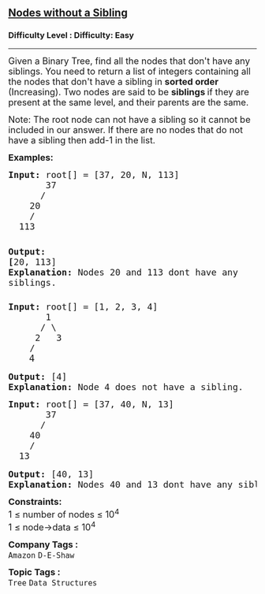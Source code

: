 <h2><a href="https://www.geeksforgeeks.org/problems/print-all-nodes-that-dont-have-sibling/1">Nodes without a Sibling</a></h2><h3>Difficulty Level : Difficulty: Easy</h3><hr><div class="problems_problem_content__Xm_eO"><p><span style="font-size: 18px;">Given a Binary Tree, find all the nodes that don't have any siblings. You need to return a list of integers containing all the nodes that don't have a sibling in <strong>sorted order </strong>(Increasing). </span><span style="font-size: 18px;">Two nodes are said to be <strong>siblings </strong>if they are present at the same level, and their parents are the same.</span></p>
<p><span style="font-size: 18px;">Note: The root node can not have a sibling so it cannot be included in our answer. If there are no nodes that do not have a sibling then add-1 in the list.</span></p>
<p><span style="font-size: 18px;"><strong>Examples:</strong></span></p>
<pre><span style="font-size: 18px;"><strong>Input: </strong>root[] = [37, 20, N, 113]
       37
      /   
    20
    /     
  113 </span>

<span style="font-size: 18px;"><strong>Output: [</strong></span><span style="font-size: 18px;">20, 113]
<strong>Explanation: </strong>Nodes 20 and 113 dont have any siblings.</span></pre>
<pre><span style="font-size: 18px;"><strong>Input: </strong>root[] = [1, 2, 3, 4]
       1
      / \
     2   3<br>    /<br></span>     <span style="font-size: 14pt;">4</span>

<span style="font-size: 18px;"><strong>Output:</strong> [4]
<strong>Explanation: </strong>Node 4 does not have a sibling.<br></span></pre>
<pre><span style="font-size: 18px;"><strong>Input: </strong>root[] = [37, 40, N, 13]
       37
      /   
    40
    /     
  13 </span>

<span style="font-size: 18px;"><strong>Output: </strong>[4</span><span style="font-size: 18px;">0, 13]
<strong>Explanation: </strong>Nodes 40 and 13 dont have any siblings.</span></pre>
<p><span style="font-size: 18px;"><strong>Constraints:</strong><br>1 ≤ number of nodes ≤ 10<sup>4<br></sup>1 ≤ node-&gt;data ≤ 10<sup>4</sup><sup><br></sup></span></p></div><p><span style=font-size:18px><strong>Company Tags : </strong><br><code>Amazon</code>&nbsp;<code>D-E-Shaw</code>&nbsp;<br><p><span style=font-size:18px><strong>Topic Tags : </strong><br><code>Tree</code>&nbsp;<code>Data Structures</code>&nbsp;